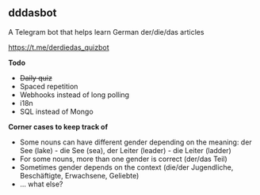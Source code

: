 ## dddasbot
A Telegram bot that helps learn German der/die/das articles

https://t.me/derdiedas_quizbot

**Todo**
- ~~Daily quiz~~
- Spaced repetition
- Webhooks instead of long polling
- i18n
- SQL instead of Mongo

**Corner cases to keep track of**
- Some nouns can have different gender depending on the meaning: der See (lake) - die See (sea), der Leiter (leader) - die Leiter (ladder)
- For some nouns, more than one gender is correct (der/das Teil)
- Sometimes gender depends on the context (die/der Jugendliche, Beschäftigte, Erwachsene, Geliebte)
- ... what else?
